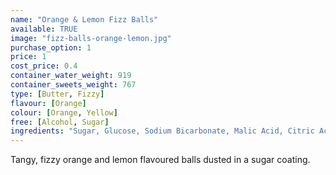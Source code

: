 ```yaml
---
name: "Orange & Lemon Fizz Balls"
available: TRUE
image: "fizz-balls-orange-lemon.jpg"
purchase_option: 1
price: 1
cost_price: 0.4
container_water_weight: 919
container_sweets_weight: 767
type: [Butter, Fizzy]
flavour: [Orange]
colour: [Orange, Yellow]
free: [Alcohol, Sugar]
ingredients: "Sugar, Glucose, Sodium Bicarbonate, Malic Acid, Citric Acid, Flavour, Colours: E102, E129"
---
```

Tangy, fizzy orange and lemon flavoured balls dusted in a sugar coating.